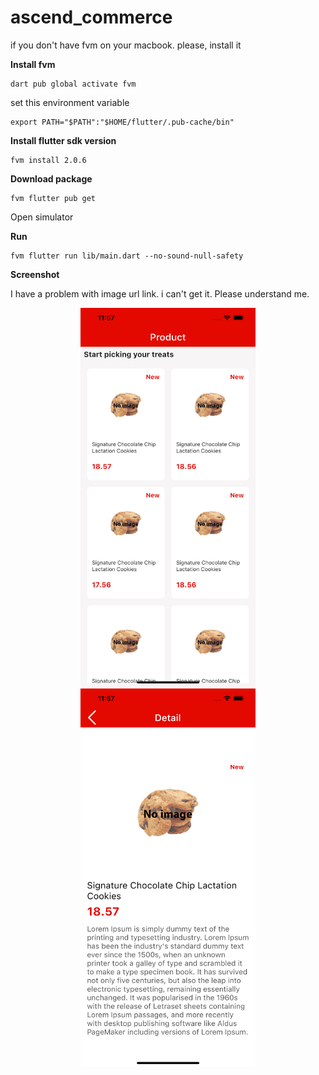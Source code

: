 # ascend_commerce


if you don't have fvm on your macbook. please, install it


**Install fvm**
```
dart pub global activate fvm
```

set this environment variable
```
export PATH="$PATH":"$HOME/flutter/.pub-cache/bin"
```

**Install flutter sdk version**
```
fvm install 2.0.6
```
**Download package**
```
fvm flutter pub get
```

Open simulator

**Run**
```
fvm flutter run lib/main.dart --no-sound-null-safety
```


**Screenshot**

<table align = "center">
  <tr>I have a problem with image url link. i can't get it. Please understand me.</tr>
<p align = "center">
<img src ="https://github.com/teeramet10/ascend_commerce/blob/main/capture/capture1.png" width="280">
<img src ="https://github.com/teeramet10/ascend_commerce/blob/main/capture/capture2.png" width="280">
</p>
 </table>
